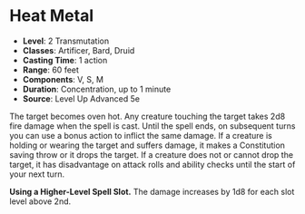 # Heat Metal

- **Level**: 2 Transmutation
- **Classes**: Artificer, Bard, Druid
- **Casting Time**: 1 action
- **Range**: 60 feet
- **Components**: V, S, M
- **Duration**: Concentration, up to 1 minute
- **Source**: Level Up Advanced 5e

The target becomes oven hot. Any creature touching the target takes 2d8 fire damage when the spell is cast. Until the spell ends, on subsequent turns you can use a bonus action to inflict the same damage. If a creature is holding or wearing the target and suffers damage, it makes a Constitution saving throw or it drops the target. If a creature does not or cannot drop the target, it has disadvantage on attack rolls and ability checks until the start of your next turn.

**Using a Higher-Level Spell Slot.** The damage increases by 1d8 for each slot level above 2nd.
